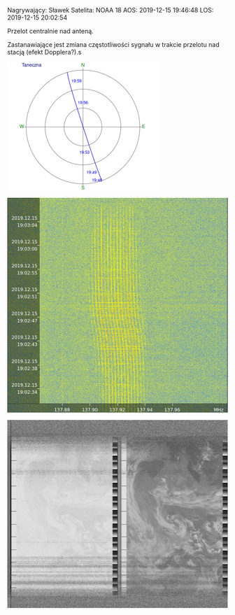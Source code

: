 Nagrywający: Sławek
Satelita: NOAA 18
AOS: 2019-12-15 19:46:48
LOS: 2019-12-15 20:02:54

Przelot centralnie nad anteną.

Zastanawiające jest zmiana częstotliwości sygnału w trakcie przelotu nad stacją (efekt Dopplera?).s

![Pass trajectory](pass.png)

![Waterfall](gqrx_wf_20191215_190332.png)

![Image](gqrx_20191215_184701_137912500.png)